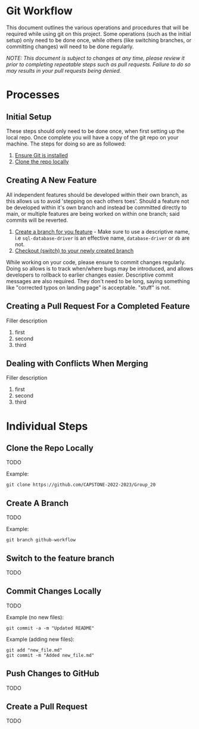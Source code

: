 # Git Workflow
This document outlines the various operations and procedures that will be required while using git on this project. Some operations (such as the initial setup) only need to be done once, while others (like switching branches, or committing changes) will need to be done regularly.

*NOTE: This document is subject to changes at any time, please review it prior to completing repeatable steps such as pull requests. Failure to do so may results in your pull requests being denied.*

# Processes

## Initial Setup
These steps should only need to be done once, when first setting up the local repo. Once complete you will have a copy of the git repo on your machine. The steps for doing so are as followed:
1. [Ensure Git is installed](https://git-scm.com/book/en/v2/Getting-Started-Installing-Git)
2. [Clone the repo locally](#clone-the-repo-locally)

## Creating A New Feature
All independent features should be developed within their own branch, as this allows us to avoid 'stepping on each others toes'. Should a feature not be developed within it's own branch and instead be committed directly to main, or multiple features are being worked on within one branch; said commits will be reverted.
1. [Create a branch for you feature](#create-a-branch) - Make sure to use a descriptive name, i.e `sql-database-driver` is an effective name, `database-driver` or `db` are not.
2. [Checkout (switch) to your newly created branch](#switch-to-the-feature-branch)

While working on your code, please ensure to commit changes regularly. Doing so allows is to track when/where bugs may be introduced, and allows developers to rollback to earlier changes easier. Descriptive commit messages are also required. They don't need to be long, saying something like "corrected typos on landing page" is acceptable. "stuff" is not.

## Creating a Pull Request For a Completed Feature
Filler description
1. first
2. second
3. third

## Dealing with Conflicts When Merging
Filler description
1. first
2. second
3. third

# Individual Steps
## Clone the Repo Locally
TODO

Example:
```
git clone https://github.com/CAPSTONE-2022-2023/Group_20
```

## Create A Branch
TODO

Example:
```
git branch github-workflow
```

## Switch to the feature branch
TODO

## Commit Changes Locally
TODO

Example (no new files):
```
git commit -a -m "Updated README"
```

Example (adding new files):
```
git add "new_file.md"
git commit -m "Added new_file.md"
```

## Push Changes to GitHub
TODO

## Create a Pull Request
TODO
